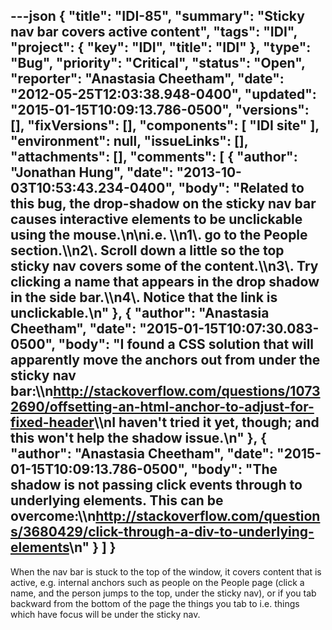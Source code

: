 ---json
{
  "title": "IDI-85",
  "summary": "Sticky nav bar covers active content",
  "tags": "IDI",
  "project": {
    "key": "IDI",
    "title": "IDI"
  },
  "type": "Bug",
  "priority": "Critical",
  "status": "Open",
  "reporter": "Anastasia Cheetham",
  "date": "2012-05-25T12:03:38.948-0400",
  "updated": "2015-01-15T10:09:13.786-0500",
  "versions": [],
  "fixVersions": [],
  "components": [
    "IDI site"
  ],
  "environment": null,
  "issueLinks": [],
  "attachments": [],
  "comments": [
    {
      "author": "Jonathan Hung",
      "date": "2013-10-03T10:53:43.234-0400",
      "body": "Related to this bug, the drop-shadow on the sticky nav bar causes interactive elements to be unclickable using the mouse.\n\ni.e.  \\\n1\\. go to the People section.\\\n2\\. Scroll down a little so the top sticky nav covers some of the content.\\\n3\\. Try clicking a name that appears in the drop shadow in the side bar.\\\n4\\. Notice that the link is unclickable.\n"
    },
    {
      "author": "Anastasia Cheetham",
      "date": "2015-01-15T10:07:30.083-0500",
      "body": "I found a CSS solution that will apparently move the anchors out from under the sticky nav bar:\\\n<http://stackoverflow.com/questions/10732690/offsetting-an-html-anchor-to-adjust-for-fixed-header>\\\nI haven't tried it yet, though; and this won't help the shadow issue.\n"
    },
    {
      "author": "Anastasia Cheetham",
      "date": "2015-01-15T10:09:13.786-0500",
      "body": "The shadow is not passing click events through to underlying elements. This can be overcome:\\\n<http://stackoverflow.com/questions/3680429/click-through-a-div-to-underlying-elements>\n"
    }
  ]
}
---
When the nav bar is stuck to the top of the window, it covers content that is active, e.g. internal anchors such as people on the People page (click a name, and the person jumps to the top, under the sticky nav), or if you tab backward from the bottom of the page the things you tab to i.e. things which have focus will be under the sticky nav.

        